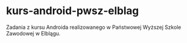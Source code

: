# kurs-android-pwsz-elblag
 Zadania z kursu Androida realizowanego w Państwowej Wyższej Szkole Zawodowej w Elblągu.

